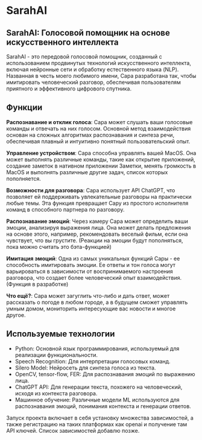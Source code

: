 # SarahAI
## SarahAI: Голосовой помощник на основе искусственного интеллекта

SarahAI - это передовой голосовой помощник, созданный с использованием продвинутых технологий искусственного интеллекта, включая нейронные сети и обработку естественного языка (NLP). Названная в честь моего любимого имени, Сара разработана так, чтобы имитировать человеческий разговор, обеспечивая пользователям приятного и эффективного цифрового спутника.

## Функции
**Распознавание и отклик голоса**: Сара может слушать ваши голосовые команды и отвечать на них голосом. Основной метод взаимодействия основан на сложных алгоритмах распознавания и синтеза речи, обеспечивая плавный и интуитивно понятный пользовательский опыт.

**Управление устройством**: Сара способна управлять вашей MacOS. Она может выполнять различные команды, такие как открытие приложений, создание заметок в нативном приложении Заметки, менять громкость в MacOS и выполнять различные другие задач, список которых пополняется.

**Возможности для разговора**: Сара использует API ChatGPT, что позволяет ей поддерживать увлекательные разговоры на практически любые темы. Эта функция превращает Сару из простого исполнителя команд в способного партнера по разговору.

**Распознавание эмоций**: Через камеру Сара может определить ваши эмоции, анализируя выражения лица. Она может делать предложения на основе этого, например, рекомендовать веселый фильм, если она чувствует, что вы грустите. (Реакции на эмоции будут пополняться, пока можно считать это бэта-функцией)

**Имитация эмоций**: Одна из самых уникальных функций Сары - ее способность имитировать эмоции. Ее ответы и тон голоса могут варьироваться в зависимости от воспринимаемого настроения разговора, что создает более человеческий опыт взаимодействия. (Функция в разработке)

**Что ещё?**: Сара может загуглить что-либо и дать ответ, может рассказать о погоде в любом городе, а в будущем сможет управлять умным домом, мониторить интересующие вас новости и многое другое.

## Используемые технологии
- Python: Основной язык программирования, используемый для реализации функциональности.
- Speech Recognition: Для интерпретации голосовых команд.
- Silero Model: Нейросеть для синтеза голоса из текста.
- OpenCV, tensor-flow, FER: Для распознавания эмоций по выражению лица.
- ChatGPT API: Для генерации текста, похожего на человеческий, исходя из контекста разговора.
- Машинное обучение: Различные модели ML используются для распознавания эмоций, понимания контекста и генерации ответов.

Запуск проекта включает в себя установку множества зависимостей, а также регистрацию на таких платформах как openai и получение там API ключей.
Список зависимостей добавлю позже.
